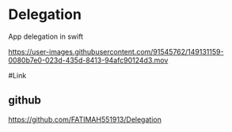 # Delegation
App delegation in swift

https://user-images.githubusercontent.com/91545762/149131159-0080b7e0-023d-435d-8413-94afc90124d3.mov

#Link

## github
https://github.com/FATIMAH551913/Delegation
